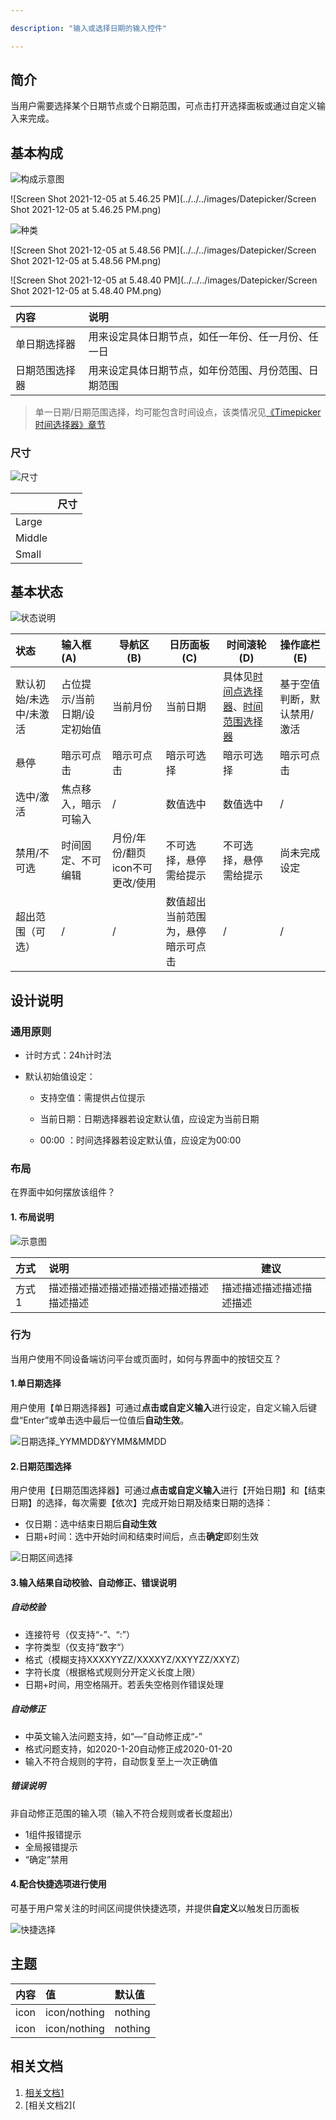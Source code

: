```yaml
---

description: "输入或选择日期的输入控件"

---
```


<!--副标题具体写法见源代码模式-->

## 简介

当用户需要选择某个日期节点或个日期范围，可点击打开选择面板或通过自定义输入来完成。

## 基本构成

![构成示意图]()

![Screen Shot 2021-12-05 at 5.46.25 PM](../../../images/Datepicker/Screen Shot 2021-12-05 at 5.46.25 PM.png)

<!--图片存储路径为images下新建元素名文件夹，例/images/Name/

| 元素        | 定义                                                         | 说明                                                         |
| :---------- | :----------------------------------------------------------- | ------------------------------------------------------------ |
| 输入框(A)   | 默认展示元素，单击该元素激活控件。用户可按照规定格式**输入**所需日期 | 需提供占位文案或默认时间                                     |
| 导航区(B)   | 默认展示当前月份，支持切换月份、年份                         | 点击“向前”/“向后”切换月份，点击当前月份/年份向上切换范围     |
| 日历面板(C) | 默认展示当前月日期，用户可在面板上通过**点击**选择日期。面板根据“导航区”展示单位切换展示日期/月份/年份等。 | 面板需区分展示项目“当前项”、“可选项”、“悬停选中项”、“选中项”、“禁用项”、“超出范围项” |
| 时间滚轮(D) | 默认展示“00:00"，用户可在滚轮上通过**点击**/**滚动**目标项目进选中框内来选择时间 | 具体行为说明见[时间点选择器]()、[时间范围选择器]()           |
| 操作底栏(E) | 可按需选配。展示时，默认提供**取消**、**确定**，依业务需要可提供**今日此刻**快捷选项 | - 点击**确定**：完成当前选择、收起面板，仅保留输入框且恢复**未激活**态<br />- 点击**取消**：放弃当前选择、收起面板，仅保留输入框且恢复**未激活**态。**点击空白处**效果等同于**取消**<br />- 点击**今日此刻**：自动选中当前日期、收起面板，仅保留输入框且恢复**未激活**态。 |

| 种类  | 输入框(A) | 导航区(B) | 日历面板(C) | 时间滚轮(D) | 操作底栏(E) |
| :---- | :----------- | ------------ | ------------ | ------------ | ------------ |
| 单日期选择器 | ✓            | ✓           | ✓            | 见[时间点选择器]() | -         |
| 日期范围选择器 | ✓            | ✓           | ✓            | 见[时间范围选择器]() | ✓         |


## 基本样式

### 类型与样式

<!--图片存储路径为images下新建元素名文件夹，例/images/Name/pic.png-->

![种类]()

![Screen Shot 2021-12-05 at 5.48.56 PM](../../../images/Datepicker/Screen Shot 2021-12-05 at 5.48.56 PM.png)

![Screen Shot 2021-12-05 at 5.48.40 PM](../../../images/Datepicker/Screen Shot 2021-12-05 at 5.48.40 PM.png)

| 内容  | 说明                 |
| :---- | :------------------- |
| 单日期选择器 | 用来设定具体日期节点，如任一年份、任一月份、任一日 |
| 日期范围选择器 | 用来设定具体日期节点，如年份范围、月份范围、日期范围 |
> 单一日期/日期范围选择，均可能包含时间设点，该类情况见[《Timepicker 时间选择器》章节]()

### 尺寸

![尺寸]()

<!--图片存储路径为images下新建元素名文件夹，例/images/Name/pic.png-->

|        | 尺寸 |
| :----- | :--- |
| Large  |      |
| Middle |      |
| Small  |      |

## 基本状态

![状态说明](../../../images/Datepicker/状态说明.jpg)

<!--图片存储路径为images下新建元素名文件夹，例/images/Name/pic.png-->

| 状态                   | 输入框(A)                    | 导航区(B)                       | 日历面板(C)                        | 时间滚轮(D)                                | 操作底栏(E)                 |
| :--------------------- | :--------------------------- | ------------------------------- | ---------------------------------- | ------------------------------------------ | --------------------------- |
| 默认初始/未选中/未激活 | 占位提示/当前日期/设定初始值 | 当前月份                        | 当前日期                           | 具体见[时间点选择器]()、[时间范围选择器]() | 基于空值判断，默认禁用/激活 |
| 悬停                   | 暗示可点击                   | 暗示可点击                      | 暗示可选择                         | 暗示可选择                                 | 暗示可点击                  |
| 选中/激活              | 焦点移入，暗示可输入         | /                               | 数值选中                           | 数值选中                                   | /                           |
| 禁用/不可选            | 时间固定、不可编辑           | 月份/年份/翻页icon不可更改/使用 | 不可选择，悬停需给提示             | 不可选择，悬停需给提示                     | 尚未完成设定                |
| 超出范围（可选）       | /                            | /                               | 数值超出当前范围为，悬停暗示可点击 | /                                          | /                           |



## 设计说明

### 通用原则

- 计时方式：24h计时法

- 默认初始值设定：

  - 支持空值：需提供占位提示

  - 当前日期：日期选择器若设定默认值，应设定为当前日期

  - 00:00 ：时间选择器若设定默认值，应设定为00:00

    

### 布局

在界面中如何摆放该组件？

#### 1. 布局说明

![示意图]()

<!--图片存储路径为images下新建元素名文件夹，例/images/Name/pic.png-->

| 方式  | 说明                                     | 建议                     |
| :---- | :--------------------------------------- | ------------------------ |
| 方式1 | 描述描述描述描述描述描述描述描述描述描述 | 描述描述描述描述描述描述 |



### 行为

当用户使用不同设备端访问平台或页面时，如何与界面中的按钮交互？



#### 1.单日期选择

用户使用【单日期选择器】可通过**点击或自定义输入**进行设定，自定义输入后键盘“Enter”或单击选中最后一位值后**自动生效**。

![日期选择_YYMMDD&YYMM&MMDD](../../../images/Datepicker/日期选择_YYMMDD&YYMM&MMDD-8697469.jpg)

#### 2.日期范围选择

用户使用【日期范围选择器】可通过**点击或自定义输入**进行【开始日期】和【结束日期】的选择，每次需要【依次】完成开始日期及结束日期的选择：

- 仅日期：选中结束日期后**自动生效**
- 日期+时间：选中开始时间和结束时间后，点击**确定**即刻生效

![日期区间选择](../../../images/Datepicker/日期区间选择.jpg)

#### 3.输入结果自动校验、自动修正、错误说明

##### 自动校验

- 连接符号（仅支持“-”、“:”）
- 字符类型（仅支持“数字“）
- 格式（模糊支持XXXXYYZZ/XXXXYZ/XXYYZZ/XXYZ）
- 字符长度（根据格式规则分开定义长度上限）
- 日期+时间，用空格隔开。若丢失空格则作错误处理

##### 自动修正

- 中英文输入法问题支持，如“—”自动修正成“-”
- 格式问题支持，如2020-1-20自动修正成2020-01-20
- 输入不符合规则的字符，自动恢复至上一次正确值

##### 错误说明

非自动修正范围的输入项（输入不符合规则或者长度超出）

- 1组件报错提示
- 全局报错提示
- “确定”禁用

#### 4.配合**快捷选项**进行使用

可基于用户常关注的时间区间提供快捷选项，并提供**自定义**以触发日历面板

![快捷选择](../../../images/Datepicker/快捷选择-8697402.jpg)

## 主题

| 内容 | 值           | 默认值  |
| :--- | :----------- | :------ |
| icon | icon/nothing | nothing |
| icon | icon/nothing | nothing |


## 相关文档

1. [相关文档1](https://www.ucloud.cn)
2. [相关文档2](
